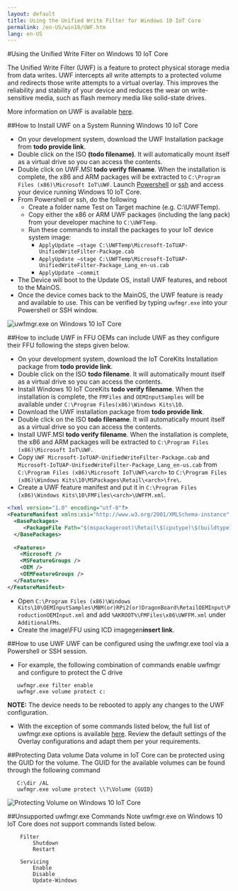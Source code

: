 ```yaml
---
layout: default
title: Using the Unified Write Filter for Windows 10 IoT Core
permalink: /en-US/win10/UWF.htm
lang: en-US
---
```

#Using the Unified Write Filter on Windows 10 IoT Core

The Unified Write Filter (UWF) is a feature to protect physical storage media from data writes. UWF intercepts all write attempts to a protected volume and redirects those write attempts to a virtual overlay. This improves the reliability and stability of your device and reduces the wear on write-sensitive media, such as flash memory media like solid-state drives.

More information on UWF is available [here](https://msdn.microsoft.com/en-us/windows/hardware/mt572001).

##How to Install UWF on a System Running Windows 10 IoT Core
*	On your development system, download the UWF Installation package from **todo provide link**.
*	Double click on the ISO **(todo filename)**. It will automatically mount itself as a virtual drive so you can access the contents.
*	Double click on UWF.MSI **todo verify filename**. When the installation is complete, the x86 and ARM packages will be extracted to `C:\Program Files (x86)\Microsoft IoT\UWF`. Launch [Powershell](http://ms-iot.github.io/content/en-US/win10/samples/PowerShell.htm) or [ssh](http://ms-iot.github.io/content/en-US/win10/samples/SSH.htm) and access your device running Windows 10 IoT Core.
* From Powershell or ssh, do the following
  *	Create a folder name Test on Target machine (e.g. C:\UWFTemp).
  *	Copy either the x86 or ARM UWF packages (including the lang pack) from your developer machine to `C:\UWFTemp`.
  *	Run these commands to install the packages to your IoT device system image:
    * ```ApplyUpdate –stage C:\UWFTemp\Microsoft-IoTUAP-UnifiedWriteFilter-Package.cab```
    * ```ApplyUpdate –stage C:\UWFTemp\Microsoft-IoTUAP-UnifiedWriteFilter-Package_Lang_en-us.cab```
    * ```ApplyUpdate –commit```
*	The Device will boot to the Update OS, install UWF features, and reboot to the MainOS.
*	Once the device comes back to the MainOS, the UWF feature is ready and available to use. This can be verified by typing ```uwfmgr.exe``` into your Powershell or SSH window.

  ![uwfmgr.exe on Windows 10 IoT Core]({{site.baseurl}}/images/uwfmgr.png)

##How to include UWF in FFU 
OEMs can include UWF as they configure their FFU following the steps given below.
*	On your development system, download the IoT CoreKits Installation package from **todo provide link**.
*	Double click on the ISO **todo filename**. It will automatically mount itself as a virtual drive so you can access the contents.
*	Install Windows 10 IoT CoreKits **todo verify filename**. When the installation is complete, the `FMFiles` and `OEMInputSamples` will be available under `C:\Program Files(x86)\Windows Kits\10`.
*	Download the UWF installation package from **todo provide link**.
*	Double click on the ISO **todo filename**. It will automatically mount itself as a virtual drive so you can access the contents.
*	Install UWF.MSI **todo verify filename**. When the installation is complete, the x86 and ARM packages will be extracted to `C:\Program Files (x86)\Microsoft IoT\UWF`.
*	Copy `UWF Microsoft-IoTUAP-UnifiedWriteFilter-Package.cab` and `Microsoft-IoTUAP-UnifiedWriteFilter-Package_Lang_en-us.cab` from `C:\Program Files (x86)\Microsoft IoT\UWF\<arch>` to `C:\Program Files (x86)\Windows Kits\10\MSPackages\Retail\<arch>\fre\`.
*	Create a UWF feature manifest and put it in `C:\Program Files (x86)\Windows Kits\10\FMFiles\<arch>\UWFFM.xml`.

```xml
<?xml version="1.0" encoding="utf-8"?>
<FeatureManifest xmlns:xsi="http://www.w3.org/2001/XMLSchema-instance" xmlns:xsd="http://www.w3.org/2001/XMLSchema" xmlns="http://schemas.microsoft.com/embedded/2004/10/ImageUpdate">
  <BasePackages>
     <PackageFile Path="$(mspackageroot)\Retail\$(cputype)\$(buildtype)" Name="Microsoft-IoTUAP-UnifiedWriteFilter-Package.cab" Language="*" />
  </BasePackages>
  
  <Features>
    <Microsoft />
    <MSFeatureGroups />
    <OEM />     
    <OEMFeatureGroups />
  </Features>
</FeatureManifest>
```

*	Open `C:\Program Files (x86)\Windows Kits\10\OEMInputSamples\MBM(or)RPi2(or)DragonBoard\RetailOEMInput\ProductionOEMInput.xml` and add `%AKROOT%\FMFiles\x86\UWFFM.xml` under `AdditionalFMs`.
*	Create the image\FFU using ICD imagegen**insert link**.


##How to use UWF
UWF can be configured using the uwfmgr.exe tool via a Powershell or SSH session.
* For example, the following combination of commands enable uwfmgr and configure to protect the C drive

```
   uwfmgr.exe filter enable
   uwfmgr.exe volume protect c:
```

**NOTE:** The device needs to be rebooted to apply any changes to the UWF configuration. 
* With the exception of some commands listed below, the full list of uwfmgr.exe options is available [here](https://msdn.microsoft.com/en-us/windows/hardware/mt572002). Review the default settings of the Overlay configurations and adapt them per your requirements.

##Protecting Data volume
Data volume in IoT Core can be protected using the GUID for the volume. 
The GUID for the available volumes can be found through the following command

```
   C:\dir /AL
   uwfmgr.exe volume protect \\?\Volume {GUID}
```

  ![Protecting Volume on Windows 10 IoT Core]({{site.baseurl}}/images/uwfmgr_protect.png)

##Unsupported uwfmgr.exe Commands
Note uwfmgr.exe on Windows 10 IoT Core does not support commands listed below.
```
    Filter 
        Shutdown 
        Restart 

    Servicing 
        Enable 
        Disable 
        Update-Windows
```
